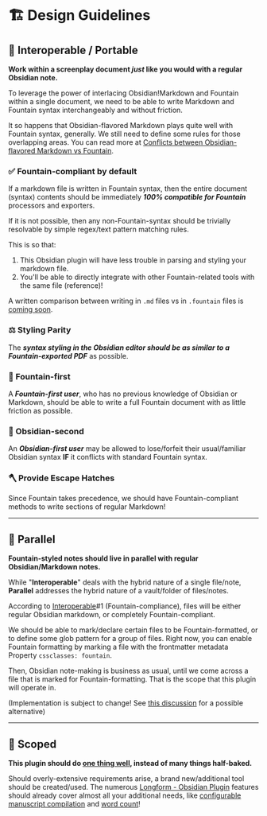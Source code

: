 # 🏗️ Design Guidelines

## 🔀 Interoperable / Portable

**Work within a screenplay document *just* like you would with a regular Obsidian note.**

To leverage the power of interlacing Obsidian!Markdown and Fountain within a single document, we need to be able to write Markdown and Fountain syntax interchangeably and without friction.

It so happens that Obsidian-flavored Markdown plays quite well with Fountain syntax, generally. We still need to define some rules for those overlapping areas. You can read more at [Conflicts between Obsidian-flavored Markdown vs Fountain](/docs/basic/conflicts-between-obsidian-flavored-markdown-vs-fountain-md).

### ✅ Fountain-compliant by default

If a markdown file is written in Fountain syntax, then the entire document (syntax) contents should be immediately ***100% compatible for Fountain*** processors and exporters.

If it is not possible, then any non-Fountain-syntax should be trivially resolvable by simple regex/text pattern matching rules.

This is so that:

1. This Obsidian plugin will have less trouble in parsing and styling your markdown file.
2. You'll be able to directly integrate with other Fountain-related tools with the same file (reference)!

A written comparison between writing in `.md` files vs in `.fountain` files is [coming soon](https://github.com/chuangcaleb/obsidian-fountain-editor/issues/1).

### ⚖️ Styling Parity

The ***syntax styling in the Obsidian editor should be as similar to a Fountain-exported PDF*** as possible.

### 🥇 Fountain-first

A ***Fountain-first user***, who has no previous knowledge of Obsidian or Markdown, should be able to write a full Fountain document with as little friction as possible.

### 🥈 Obsidian-second

An ***Obsidian-first user*** may be allowed to lose/forfeit their usual/familiar Obsidian syntax **IF** it conflicts with standard Fountain syntax.

### 🪓 Provide Escape Hatches

Since Fountain takes precedence, we should have Fountain-compliant methods to write sections of regular Markdown!

---

## 🚸 Parallel

**Fountain-styled notes should live in parallel with regular Obsidian/Markdown notes.**

While "**Interoperable**" deals with the hybrid nature of a single file/note, **Parallel** addresses the hybrid nature of a vault/folder of files/notes.

According to [Interoperable](#-interoperable)#1 (Fountain-compliance), files will be either regular Obsidian markdown, or completely Fountain-compliant.

We should be able to mark/declare certain files to be Fountain-formatted, or to define some glob pattern for a group of files. Right now, you can enable Fountain formatting by marking a file with the frontmatter metadata Property `cssclasses: fountain`.

Then, Obsidian note-making is business as usual, until we come across a file that is marked for Fountain-formatting. That is the scope that this plugin will operate in.

(Implementation is subject to change! See [this discussion](https://github.com/chuangcaleb/obsidian-fountain-editor/discussions/4) for a possible alternative)

---

## 🔬 Scoped

**This plugin should do [one thing well](https://en.wikipedia.org/wiki/Unix_philosophy), instead of many things half-baked.**

 Should overly-extensive requirements arise, a brand new/additional tool should be created/used. The numerous [Longform - Obsidian Plugin](https://github.com/kevboh/longform)  features should already cover almost all your additional needs, like [configurable manuscript compilation](https://github.com/kevboh/longform/blob/main/docs/COMPILE.md) and [word count](https://github.com/kevboh/longform/blob/main/docs/WORD_COUNTS.md)!
